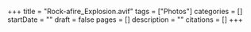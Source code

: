 +++
title = "Rock-afire_Explosion.avif"
tags = ["Photos"]
categories = []
startDate = ""
draft = false
pages = []
description = ""
citations = []
+++
